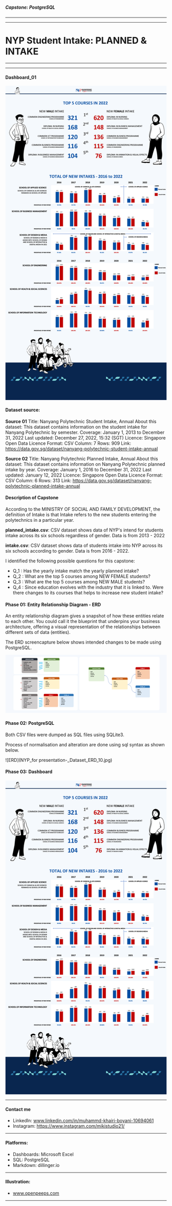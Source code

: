 ##### Capstone: PostgreSQL
---
---
# NYP Student Intake: **PLANNED & INTAKE**

---
---
#### Dashboard_01
![Dashboard_01](NYP_intake_dashboard.png)

#### Dataset source:
**Source 01**
Title: Nanyang Polytechnic Student Intake, Annual
About this dataset: This dataset contains information on the student intake for Nanyang Polytechnic by semester.
Coverage: January 1, 2013 to December 31, 2022
Last updated: December 27, 2022, 15:32 (SGT)
Licence: Singapore Open Data Licence
Format: CSV
Column: 7
Rows: 909
Link: https://data.gov.sg/dataset/nanyang-polytechnic-student-intake-annual

**Source 02**
Title: Nanyang Polytechnic Planned Intake, Annual
About this dataset: This dataset contains information on Nanyang Polytechnic planned intake by year.
Coverage: January 1, 2016 to December 31, 2022
Last updated: January 12, 2022
Licence: Singapore Open Data Licence
Format: CSV
Column: 6
Rows: 313
Link: https://data.gov.sg/dataset/nanyang-polytechnic-planned-intake-annual

#### Description of Capstone
According to the MINISTRY OF SOCIAL AND FAMILY DEVELOPMENT, the definition of Intake is that Intake refers to the new students entering the polytechnics in a particular year.

**planned_intake.csv**: CSV dataset shows data of NYP's intend for students intake across its six schools regardless of gender. Data is from 2013 - 2022

**intake.csv**: CSV dataset shows data of students intake into NYP across its six schools according to gender. Data is from 2016 - 2022.

I identified the following possible questions for this capstone:
- Q_1 : Has the yearly intake match the yearly planned intake?
- Q_2 : What are the top 5 courses among NEW FEMALE students?
- Q_3 : What are the top 5 courses among NEW MALE students?
- Q_4 : Since education evolves with the industry that it is linked to. Were there changes to its courses that helps to increase new student intake?

#### Phase 01: Entity Relationship Diagram - ERD
An entity relationship diagram gives a snapshot of how these entities relate to each other. You could call it the blueprint that underpins your business architecture, offering a visual representation of the relationships between different sets of data (entities).

The ERD screencapture below shows intended changes to be made using PostgreSQL.

![ERD](ERD.jpg)

#### Phase 02: PostgreSQL
Both CSV files were dumped as SQL files using SQLite3.

Process of normalisation and alteration are done using sql syntax as shown below.

![ERD](NYP_for presentation-_Dataset_ERD_10.jpg)

#### Phase 03: Dashboard
![Explanation_of_dashboardf](NYP_intake_dashboard.png)

---

#### Contact me
- LinkedIn: www.linkedin.com/in/muhammd-khairi-boyani-10694061
- Instagram: https://www.instagram.com/mikistudio21/

---
#### Platforms:
- Dashboards: Microsoft Excel
- SQL: PostgreSQL
- Markdown: dillinger.io

---
#### Illustration:
- www.openpeeps.com

---
